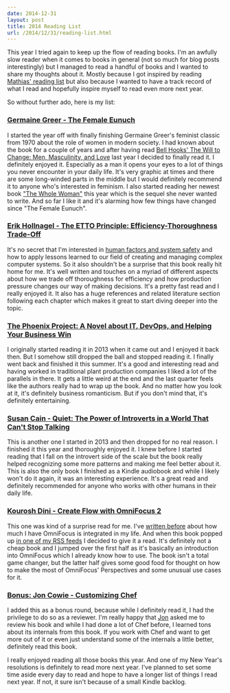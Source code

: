 ```yaml
---
date: 2014-12-31
layout: post
title: 2014 Reading List
url: /2014/12/31/reading-list.html
---
```


This year I tried again to keep up the flow of reading books. I'm an awfully
slow reader when it comes to books in general (not so much for blog posts
interestingly) but I managed to read a handful of books and I wanted to share
my thoughts about it. Mostly because I got inspired by reading [Mathias'
reading list][mathias] but also because I wanted to have a track record of
what I read and hopefully inspire myself to read even more next year.

So without further ado, here is my list:

### [Germaine Greer - The Female Eunuch][female_eunuch]
I started the year off with finally finishing Germaine Greer's feminist
classic from 1970 about the role of women in modern society. I had known about
the book for a couple of years and after having read [Bell Hooks' The Will to
Change: Men, Masculinity, and Love][hooks] last year I decided to finally read
it. I definitely enjoyed it. Especially as a man it opens your eyes to a lot
of things you never encounter in your daily life. It's very graphic at times
and there are some long-winded parts in the middle but I would definitely
recommend it to anyone who's interested in feminism. I also started reading
her newest book ["The Whole Woman"][whole_woman] this year which is the sequel
she never wanted to write. And so far I like it and it's alarming how few
things have changed since "The Female Eunuch".

### [Erik Hollnagel - The ETTO Principle: Efficiency-Thoroughness Trade-Off][etto]
It's no secret that I'm interested in [human factors and system
safety][human_error] and how to apply lessons learned to our field of creating
and managing complex computer systems. So it also shouldn't be a surprise that
this book really hit home for me. It's well written and touches on a myriad of
different aspects about how we trade off thoroughness for efficiency and how
production pressure changes our way of making decisions. It's a pretty fast
read and I really enjoyed it. It also has a huge references and related
literature section following each chapter which makes it great to start diving
deeper into the topic.

### [The Phoenix Project: A Novel about IT, DevOps, and Helping Your Business Win][phoenix]
I originally started reading it in 2013 when it came out and I enjoyed it back
then. But I somehow still dropped the ball and stopped reading it. I finally
went back and finished it this summer. It's a good and interesting read and
having worked in traditional plant production companies I liked a lot of the
parallels in there. It gets a little weird at the end and the last quarter
feels like the authors really had to wrap up the book. And no matter how you
look at it, it's definitely business romanticism. But if you don't mind that,
it's definitely entertaining.

### [Susan Cain - Quiet: The Power of Introverts in a World That Can't Stop Talking][quiet]
This is another one I started in 2013 and then dropped for no real reason. I
finished it this year and thoroughly enjoyed it. I knew before I started
reading that I fall on the introvert side of the scale but the book really
helped recognizing some more patterns and making me feel better about it. This
is also the only book I finished as a Kindle audiobook and while I likely
won't do it again, it was an interesting experience. It's a great read and
definitely recommended for anyone who works with other humans in their daily
life.

### [Kourosh Dini - Create Flow with OmniFocus 2][of_flow]
This one was kind of a surprise read for me. I've [written before][of_post]
about how much I have OmniFocus is integrated in my life. And when this book
popped up [in one of my RSS feeds][simplicitybliss] I decided to give it a
read. It's definitely not a cheap book and I jumped over the first half as
it's basically an introduction into OmniFocus which I already know how to use.
The book isn't a total game changer, but the latter half gives some good food
for thought on how to make the most of OmniFocus' Perspectives and some
unusual use cases for it.

### [Bonus: Jon Cowie - Customizing Chef][chef]
I added this as a bonus round, because while I definitely read it, I had the
privilege to do so as a reviewer. I'm really happy that [Jon][jcowie] asked me
to review his book and while I had done a lot of Chef before, I learned tons
about its internals from this book. If you work with Chef and want to get more
out of it or even just understand some of the internals a little better,
definitely read this book.


I really enjoyed reading all those books this year. And one of my New Year's
resolutions is definitely to read more next year. I've planned to set some
time aside every day to read and hope to have a longer list of things I read
next year. If not, it sure isn't because of a small Kindle backlog.



[mathias]: http://www.paperplanes.de/2014/12/30/reading-list-2014.html
[female_eunuch]: http://www.amazon.com/Female-Eunuch-Germaine-Greer/dp/006157953X
[whole_woman]: http://www.amazon.com/Whole-Woman-Germaine-Greer/dp/0385720033
[etto]: http://www.amazon.com/ETTO-Principle-Efficiency-Thoroughness-Trade-Off/dp/0754676781/
[phoenix]: http://www.amazon.com/Phoenix-Project-DevOps-Helping-Business/dp/0988262509
[of_flow]: http://www.usingomnifocus.com
[hooks]: http://www.amazon.com/Will-Change-Men-Masculinity-Love/dp/0743456084
[quiet]: http://www.amazon.com/Quiet-Power-Introverts-World-Talking/dp/0307352153
[chef]: http://www.amazon.com/Customizing-Chef-Jon-Cowie/dp/149194935X
[human_error]: http://www.unwiredcouch.com/2014/08/04/human-error-getting-off-the-hook.html
[jcowie]: https://twitter.com/jonlives
[simplicitybliss]: http://simplicitybliss.com
[of_post]: http://www.unwiredcouch.com/2014/05/13/omnifocus.html



